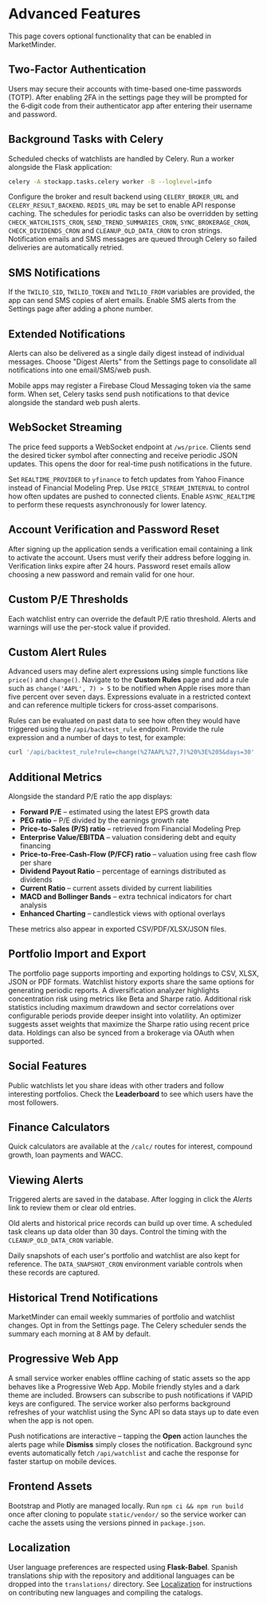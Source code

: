 # Advanced Features

This page covers optional functionality that can be enabled in MarketMinder.

## Two-Factor Authentication

Users may secure their accounts with time-based one-time passwords (TOTP).
After enabling 2FA in the settings page they will be prompted for the
6‑digit code from their authenticator app after entering their username and
password.

## Background Tasks with Celery

Scheduled checks of watchlists are handled by Celery.  Run a worker alongside
the Flask application:

```bash
celery -A stockapp.tasks.celery worker -B --loglevel=info
```

Configure the broker and result backend using `CELERY_BROKER_URL` and
`CELERY_RESULT_BACKEND`.  `REDIS_URL` may be set to enable API response
caching.
The schedules for periodic tasks can also be overridden by setting
`CHECK_WATCHLISTS_CRON`, `SEND_TREND_SUMMARIES_CRON`, `SYNC_BROKERAGE_CRON`,
`CHECK_DIVIDENDS_CRON` and `CLEANUP_OLD_DATA_CRON` to cron strings.
Notification emails and SMS messages are queued through Celery so failed
deliveries are automatically retried.

## SMS Notifications

If the `TWILIO_SID`, `TWILIO_TOKEN` and `TWILIO_FROM` variables are provided,
the app can send SMS copies of alert emails.  Enable SMS alerts from the
Settings page after adding a phone number.

## Extended Notifications

Alerts can also be delivered as a single daily digest instead of individual
messages. Choose "Digest Alerts" from the Settings page to consolidate all
notifications into one email/SMS/web push.

Mobile apps may register a Firebase Cloud Messaging token via the same form.
When set, Celery tasks send push notifications to that device alongside the
standard web push alerts.

## WebSocket Streaming

The price feed supports a WebSocket endpoint at `/ws/price`. Clients send the
desired ticker symbol after connecting and receive periodic JSON updates. This
opens the door for real-time push notifications in the future.

Set `REALTIME_PROVIDER` to `yfinance` to fetch updates from Yahoo Finance
instead of Financial Modeling Prep. Use `PRICE_STREAM_INTERVAL` to control how
often updates are pushed to connected clients. Enable `ASYNC_REALTIME` to
perform these requests asynchronously for lower latency.

## Account Verification and Password Reset

After signing up the application sends a verification email containing a link to activate the account.
Users must verify their address before logging in. Verification links expire after 24 hours.
Password reset emails allow choosing a new password and remain valid for one hour.

## Custom P/E Thresholds

Each watchlist entry can override the default P/E ratio threshold. Alerts and warnings will use
the per-stock value if provided.

## Custom Alert Rules

Advanced users may define alert expressions using simple functions like
`price()` and `change()`. Navigate to the **Custom Rules** page and add a rule
such as `change('AAPL', 7) > 5` to be notified when Apple rises more than five
percent over seven days. Expressions evaluate in a restricted context and can
reference multiple tickers for cross‑asset comparisons.

Rules can be evaluated on past data to see how often they would have
triggered using the `/api/backtest_rule` endpoint. Provide the rule
expression and a number of days to test, for example:

```bash
curl '/api/backtest_rule?rule=change(%27AAPL%27,7)%20%3E%205&days=30'
```


## Additional Metrics

Alongside the standard P/E ratio the app displays:

* **Forward P/E** – estimated using the latest EPS growth data
* **PEG ratio** – P/E divided by the earnings growth rate
* **Price-to-Sales (P/S) ratio** – retrieved from Financial Modeling Prep
* **Enterprise Value/EBITDA** – valuation considering debt and equity financing
* **Price-to-Free-Cash-Flow (P/FCF) ratio** – valuation using free cash flow per share
* **Dividend Payout Ratio** – percentage of earnings distributed as dividends
* **Current Ratio** – current assets divided by current liabilities
* **MACD and Bollinger Bands** – extra technical indicators for chart analysis
* **Enhanced Charting** – candlestick views with optional overlays

These metrics also appear in exported CSV/PDF/XLSX/JSON files.

## Portfolio Import and Export

The portfolio page supports importing and exporting holdings to CSV, XLSX, JSON or PDF formats.
Watchlist history exports share the same options for generating periodic reports.
A diversification analyzer highlights concentration risk using metrics like Beta and Sharpe ratio.
Additional risk statistics including maximum drawdown and sector correlations over configurable periods provide deeper insight into volatility.
An optimizer suggests asset weights that maximize the Sharpe ratio using recent price data.
Holdings can also be synced from a brokerage via OAuth when supported.

## Social Features

Public watchlists let you share ideas with other traders and follow interesting portfolios.
Check the **Leaderboard** to see which users have the most followers.

## Finance Calculators

Quick calculators are available at the `/calc/` routes for interest, compound growth, loan payments and WACC.

## Viewing Alerts

Triggered alerts are saved in the database. After logging in click the *Alerts* link to review them or clear old entries.

Old alerts and historical price records can build up over time. A scheduled task cleans up data older than 30 days. Control the timing with the `CLEANUP_OLD_DATA_CRON` variable.

Daily snapshots of each user's portfolio and watchlist are also kept for reference. The `DATA_SNAPSHOT_CRON` environment variable controls when these records are captured.

## Historical Trend Notifications

MarketMinder can email weekly summaries of portfolio and watchlist changes.
Opt in from the Settings page. The Celery scheduler sends the summary each morning at 8&nbsp;AM by default.

## Progressive Web App

A small service worker enables offline caching of static assets so the app behaves like a Progressive Web App.
Mobile friendly styles and a dark theme are included. Browsers can subscribe to push notifications if VAPID keys
are configured. The service worker also performs background refreshes of your watchlist using the Sync API so
data stays up to date even when the app is not open.

Push notifications are interactive – tapping the **Open** action launches the alerts page while **Dismiss** simply
closes the notification. Background sync events automatically fetch `/api/watchlist` and cache the response for
faster startup on mobile devices.

## Frontend Assets

Bootstrap and Plotly are managed locally. Run `npm ci && npm run build` once after cloning to populate
`static/vendor/` so the service worker can cache the assets using the versions pinned in `package.json`.

## Localization

User language preferences are respected using **Flask-Babel**. Spanish translations ship with the repository and additional languages can be dropped into the `translations/` directory. See [Localization](localization.md) for instructions on contributing new languages and compiling the catalogs.
